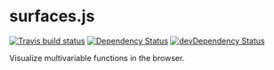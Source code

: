 # surfaces.js
[![Travis build status](http://img.shields.io/travis/jmeas/surfaces.js.svg?style=flat)](https://travis-ci.org/jmeas/surfaces.js)
[![Dependency Status](https://david-dm.org/jmeas/surfaces.js.svg)](https://david-dm.org/jmeas/surfaces.js)
[![devDependency Status](https://david-dm.org/jmeas/surfaces.js/dev-status.svg)](https://david-dm.org/jmeas/surfaces.js#info=devDependencies)

Visualize multivariable functions in the browser.

